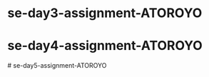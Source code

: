 # se-day3-assignment-ATOROYO
# se-day4-assignment-ATOROYO
#   s e - d a y 5 - a s s i g n m e n t - A T O R O Y O  
 